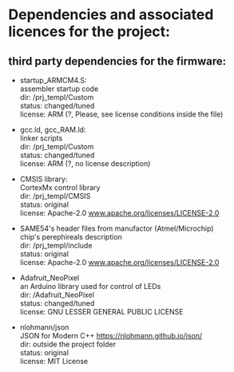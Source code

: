 # Dependencies and associated licences for the project:

## third party dependencies for the firmware:

- startup_ARMCM4.S: <br />
    assembler startup code <br />
    dir: /prj_templ/Custom <br />
    status: changed/tuned <br />
    license: ARM (?, Please, see license conditions inside the file)
    
- gcc.ld, gcc_RAM.ld: <br />
    linker scripts <br />
    dir: /prj_templ/Custom <br />
    status: changed/tuned <br />
    license: ARM (?, no license description)
    
- CMSIS library: <br />
    CortexMx control library <br />
    dir: /prj_templ/CMSIS <br />
    status: original <br />
    license: Apache-2.0 www.apache.org/licenses/LICENSE-2.0
    
- SAME54's header files from manufactor (Atmel/Microchip) <br />
    chip's perephireals description <br /> 
    dir: /prj_templ/include <br />
    status: original <br />
    license: Apache-2.0 www.apache.org/licenses/LICENSE-2.0
    
 - Adafruit_NeoPixel <br />
    an Arduino library used for control of LEDs <br />
    dir: /Adafruit_NeoPixel <br />
    status: changed/tuned <br />
    license: GNU LESSER GENERAL PUBLIC LICENSE
 
 -  nlohmann/json <br />
    JSON for Modern C++ https://nlohmann.github.io/json/ <br />
    dir: outside the project folder <br />
    status: original <br />
    license: MIT License
